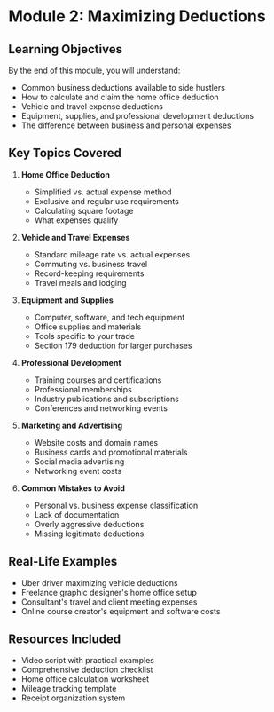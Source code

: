 # Module 2: Maximizing Deductions

## Learning Objectives
By the end of this module, you will understand:
- Common business deductions available to side hustlers
- How to calculate and claim the home office deduction
- Vehicle and travel expense deductions
- Equipment, supplies, and professional development deductions
- The difference between business and personal expenses

## Key Topics Covered

1. **Home Office Deduction**
   - Simplified vs. actual expense method
   - Exclusive and regular use requirements
   - Calculating square footage
   - What expenses qualify

2. **Vehicle and Travel Expenses**
   - Standard mileage rate vs. actual expenses
   - Commuting vs. business travel
   - Record-keeping requirements
   - Travel meals and lodging

3. **Equipment and Supplies**
   - Computer, software, and tech equipment
   - Office supplies and materials
   - Tools specific to your trade
   - Section 179 deduction for larger purchases

4. **Professional Development**
   - Training courses and certifications
   - Professional memberships
   - Industry publications and subscriptions
   - Conferences and networking events

5. **Marketing and Advertising**
   - Website costs and domain names
   - Business cards and promotional materials
   - Social media advertising
   - Networking event costs

6. **Common Mistakes to Avoid**
   - Personal vs. business expense classification
   - Lack of documentation
   - Overly aggressive deductions
   - Missing legitimate deductions

## Real-Life Examples
- Uber driver maximizing vehicle deductions
- Freelance graphic designer's home office setup
- Consultant's travel and client meeting expenses
- Online course creator's equipment and software costs

## Resources Included
- Video script with practical examples
- Comprehensive deduction checklist
- Home office calculation worksheet
- Mileage tracking template
- Receipt organization system